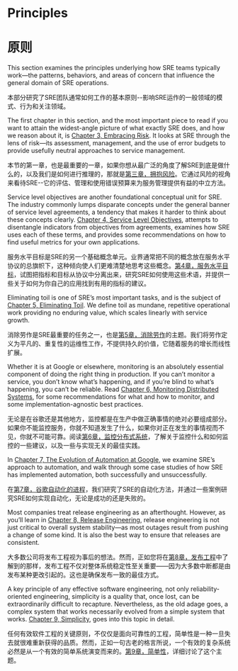 # **Principles**

# **原则**

This section examines the principles underlying how SRE teams typically work—the patterns, behaviors, and areas of concern that influence the general domain of SRE operations.

本部分研究了SRE团队通常如何工作的基本原则--影响SRE运作的一般领域的模式、行为和关注领域。

The first chapter in this section, and the most important piece to read if you want to attain the widest-angle picture of what exactly SRE does, and how we reason about it, is [Chapter 3, Embracing Risk](./chapter-03/embracing_risk.md). It looks at SRE through the lens of risk—its assessment, management, and the use of error budgets to provide usefully neutral approaches to service management.

本节的第一章，也是最重要的一章，如果你想从最广泛的角度了解SRE到底是做什么的，以及我们是如何进行推理的，那就是[第三章，拥抱风险](./chapter-03/embracing_risk.md)。它通过风险的视角来看待SRE--它的评估、管理和使用错误预算来为服务管理提供有益的中立方法。

Service level objectives are another foundational conceptual unit for SRE. The industry commonly lumps disparate concepts under the general banner of service level agreements, a tendency that makes it harder to think about these concepts clearly. [Chapter 4, Service Level Objectives](./chapter-04/service_level_objectives.md), attempts to disentangle indicators from objectives from agreements, examines how SRE uses each of these terms, and provides some recommendations on how to find useful metrics for your own applications.

服务水平目标是SRE的另一个基础概念单元。业界通常把不同的概念放在服务水平协议的总旗帜下，这种倾向使人们更难清楚地思考这些概念。[第4章，服务水平目标](./chapter-04/service_level_objectives.md)，试图把指标和目标从协议中分离出来，研究SRE如何使用这些术语，并提供一些关于如何为你自己的应用找到有用的指标的建议。

Eliminating toil is one of SRE’s most important tasks, and is the subject of [Chapter 5, Eliminating Toil](./chapter-05/eliminating_toil.md). We define toil as mundane, repetitive operational work providing no enduring value, which scales linearly with service growth.

消除劳作是SRE最重要的任务之一，也是[第5章，消除劳作](./chapter-05/eliminating_toil.md)的主题。我们将劳作定义为平凡的、重复性的运维性工作，不提供持久的价值，它随着服务的增长而线性扩展。

Whether it is at Google or elsewhere, monitoring is an absolutely essential component of doing the right thing in production. If you can’t monitor a service, you don’t know what’s happening, and if you’re blind to what’s happening, you can’t be reliable. Read [Chapter 6, Monitoring Distributed Systems](./chapter-06/monitoring_distributed_systems.md), for some recommendations for what and how to monitor, and some implementation-agnostic best practices.

无论是在谷歌还是其他地方，监控都是在生产中做正确事情的绝对必要组成部分。如果你不能监控服务，你就不知道发生了什么，如果你对正在发生的事情视而不见，你就不可能可靠。阅读[第6章，监控分布式系统](./chapter-06/monitoring_distributed_systems.md)，了解关于监控什么和如何监控的一些建议，以及一些与实现无关的最佳实践。

In [Chapter 7, The Evolution of Automation at Google](./chapter-07/the_evolution_of_automation_at_google.md), we examine SRE’s approach to automation, and walk through some case studies of how SRE has implemented automation, both successfully and unsuccessfully.

在[第7章，谷歌自动化的进程](./chapter-07/the_evolution_of_automation_at_google.md)，我们研究了SRE的自动化方法，并通过一些案例研究SRE如何实现自动化，无论是成功的还是失败的。

Most companies treat release engineering as an afterthought. However, as you’ll learn in [Chapter 8, Release Engineering](./chapter-08/release_engineering.md), release engineering is not just critical to overall system stability—as most outages result from pushing a change of some kind. It is also the best way to ensure that releases are consistent.

大多数公司将发布工程视为事后的想法。然而，正如您将在[第8章，发布工程](./chapter-08/release_engineering.md)中了解到的那样，发布工程不仅对整体系统稳定性至关重要——因为大多数中断都是由发布某种更改引起的。这也是确保发布一致的最佳方式。

A key principle of any effective software engineering, not only reliability-oriented engineering, simplicity is a quality that, once lost, can be extraordinarily difficult to recapture. Nevertheless, as the old adage goes, a complex system that works necessarily evolved from a simple system that works. [Chapter 9, Simplicity](./chapter-09/simplicity.md), goes into this topic in detail.

任何有效软件工程的关键原则，不仅仅是面向可靠性的工程，简单性是一种一旦失去就很难重新获得的品质。然而，正如一句古老的格言所说，一个有效的复杂系统必然是从一个有效的简单系统演变而来的。[第9章，简单性](./chapter-09/simplicity.md)，详细讨论了这个主题。
